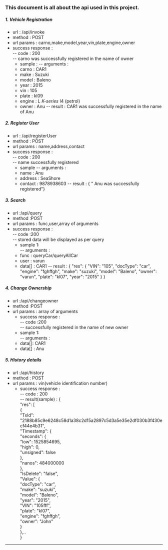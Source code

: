 ### This document is all about the api used in this project.  

##### 1. Vehicle Registration

* url : /api/invoke
* method : POST
*  url params : carno,make,model,year,vin,plate,engine,owner
* success response :  
  -- code : 200   
  -- carno was successfully registered in the name of owner  
  *  sample :
  -- arguments :
  * carno : CAR1
  * make : Suzuki
  * model : Baleno
  * year : 2015
  * vin : 105
  * plate : kl09
  * engine : L _K-series_ I4 (petrol)
  * owner : Anu
  -- result : CAR1 was successfully registered in the name of Anu

##### 2. Register User

* url : /api/registerUser
* method : POST
* url params : name,address,contact
* success response :  
  -- code : 200  
  -- name successfully registered
  * sample
  -- arguments :
  * name : Anu
  * address : SeaShore
  * contact : 9878938603
  -- result : { " Anu was successfully registered"}

##### 3. Search

* url :/api/query
*  method :POST
*  url params : func,user,array of arguments
*  success response :  
   -- code :200  
   -- stored data will be displayed as per query
   - sample 1:  
   -- arguments :
   *   func : queryCar/queryAllCar
   *	user : varun
   *	data[] : CAR1
   -- result : {
"res": {
"VIN": "105",
"docType": "car",
"engine": "fghffgh",
"make": "suzuki",
"model": "Baleno",
"owner": "varun",
"plate": "kl07",
"year": "2015"
}
}

##### 4. Change Ownership

* url :/api/changeowner
*  method :POST
*  url params : array of arguments
   *  success response :  
   -- code :200  
   -- successfully registered in the name of new owner
   - sample 1:  
   -- arguments :
   *	data[]: CAR1
   *	data[] : Anu
   
##### 5. History details

* url :/api/history
*  method : POST
*  url params : vin(vehicle identification number) 
   *   success response :  
   --  code : 200  
   --  result(sample) : 
     {  
     "res": [      
      {          
            "TxId": "2188b85c9e6248c58d1a38c2d15a2897c5d3a5e35e2df030b3f430ecf44e4b31",              
            "Timestamp": {  
                       "seconds": {  
                       "low": 1525854695,  
                       "high": 0,  
                       "unsigned": false  
                       },  
                    "nanos": 484000000  
                   },  
            "IsDelete": "false",  
             "Value": {  
                     "docType": "car",  
                     "make": "suzuki",  
                     "model": "Baleno",  
                     "year": "2015",  
                     "VIN": "105fff",  
                     "plate": "kl07",  
                     "engine": "fghffgh",  
                     "owner": "John"  
                     }  
              },..  
        }     

----
